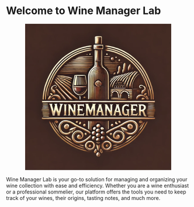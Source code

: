 # Welcome to Wine Manager Lab

<p align="center">
    <img src="/assets/wine_manager_logo.jpg" alt="Wine Manager Logo" width="400"/>
</p>

Wine Manager Lab is your go-to solution for managing and organizing your wine collection with ease and efficiency. Whether you are a wine enthusiast or a professional sommelier, our platform offers the tools you need to keep track of your wines, their origins, tasting notes, and much more.
